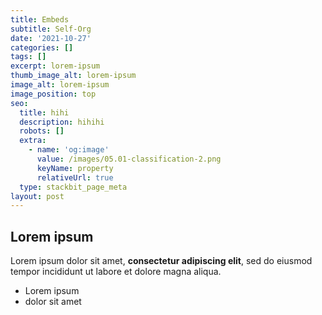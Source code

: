 ```yaml
---
title: Embeds
subtitle: Self-Org
date: '2021-10-27'
categories: []
tags: []
excerpt: lorem-ipsum
thumb_image_alt: lorem-ipsum
image_alt: lorem-ipsum
image_position: top
seo:
  title: hihi
  description: hihihi
  robots: []
  extra:
    - name: 'og:image'
      value: /images/05.01-classification-2.png
      keyName: property
      relativeUrl: true
  type: stackbit_page_meta
layout: post
---
```

## Lorem ipsum

Lorem ipsum dolor sit amet, **consectetur adipiscing elit**, sed do eiusmod tempor incididunt ut labore et dolore magna aliqua.

- Lorem ipsum
- dolor sit amet